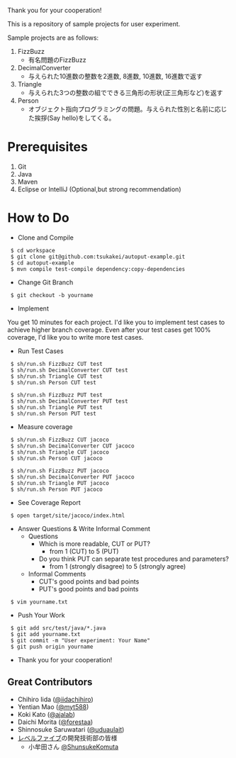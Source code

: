 Thank you for your cooperation!

This is a repository of sample projects for user experiment.

Sample projects are as follows:
1. FizzBuzz
    - 有名問題のFizzBuzz
1. DecimalConverter
    - 与えられた10進数の整数を2進数, 8進数, 10進数, 16進数で返す
1. Triangle
    - 与えられた3つの整数の組でできる三角形の形状(正三角形など)を返す
1. Person
    - オブジェクト指向プログラミングの問題。与えられた性別と名前に応じた挨拶(Say hello)をしてくる。
    
# Prerequisites
1. Git
1. Java
1. Maven
1. Eclipse or IntelliJ (Optional,but strong recommendation)

# How to Do

- Clone and Compile

```
 $ cd workspace
 $ git clone git@github.com:tsukakei/autoput-example.git
 $ cd autoput-example
 $ mvn compile test-compile dependency:copy-dependencies 
``` 

- Change Git Branch

```
 $ git checkout -b yourname
```

- Implement

You get 10 minutes for each project.
I'd like you to implement test cases to achieve higher branch coverage.
Even after your test cases get 100% coverage, I'd like you to write more test cases.

- Run Test Cases

```
 $ sh/run.sh FizzBuzz CUT test
 $ sh/run.sh DecimalConverter CUT test
 $ sh/run.sh Triangle CUT test
 $ sh/run.sh Person CUT test
 
 $ sh/run.sh FizzBuzz PUT test
 $ sh/run.sh DecimalConverter PUT test
 $ sh/run.sh Triangle PUT test
 $ sh/run.sh Person PUT test
```

- Measure coverage

```
 $ sh/run.sh FizzBuzz CUT jacoco
 $ sh/run.sh DecimalConverter CUT jacoco
 $ sh/run.sh Triangle CUT jacoco
 $ sh/run.sh Person CUT jacoco
 
 $ sh/run.sh FizzBuzz PUT jacoco
 $ sh/run.sh DecimalConverter PUT jacoco
 $ sh/run.sh Triangle PUT jacoco
 $ sh/run.sh Person PUT jacoco
```
    
- See Coverage Report
```
 $ open target/site/jacoco/index.html
```

- Answer Questions & Write Informal Comment
    - Questions
        - Which is more readable, CUT or PUT?
            - from 1 (CUT) to 5 (PUT)
        - Do you think PUT can separate test procedures and parameters?
            - from 1 (strongly disagree) to 5 (strongly agree) 
    - Informal Comments
        - CUT's good points and bad points
        - PUT's good points and bad points
```
 $ vim yourname.txt
``` 
    

- Push Your Work

```
 $ git add src/test/java/*.java
 $ git add yourname.txt
 $ git commit -m "User experiment: Your Name"
 $ git push origin yourname
```



- Thank you for your cooperation!

## Great Contributors
- Chihiro Iida ([@iidachihiro](https://github.com/iidachihiro))
- Yentian Mao ([@myt588](https://github.com/myt588))
- Koki Kato ([@ajalab](https://github.com/ajalab))
- Daichi Morita ([@forestaa](https://github.com/forestaa))
- Shinnosuke Saruwatari ([@uduaulait](https://github.com/uduaulait))
- [レベルファイブ](https://level-five.jp/)の開発技術部の皆様
  - 小牟田さん [@ShunsukeKomuta](https://github.com/ShunsukeKomuta)
